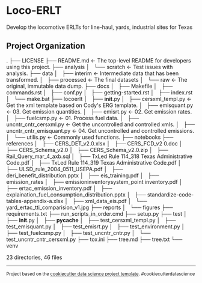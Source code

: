 Loco-ERLT
==============================

Develop the locomotive ERLTs for line-haul, yards, industrial sites for Texas

Project Organization
------------

.
├── LICENSE
├── README.md <- The top-level README for developers using this project.
├── analysis
│   └── scratch <- Test issues with analysis.
├── data
│   ├── interim <- Intermediate data that has been transformed.
│   ├── processed <- The final datasets
│   └── raw <- The original, immutable data dump. 
├── docs
│   ├── Makefile
│   ├── commands.rst
│   ├── conf.py
│   ├── getting-started.rst
│   ├── index.rst
│   └── make.bat
├── locoerlt
│   ├── __init__.py
│   ├── cersxml_templ.py <- Get the xml template based on Cody's ERG template.
│   ├── emisquant.py <- 03. Get emission quantities.
│   ├── emisrt.py <- 02. Get emission rates.
│   ├── fuelcsmp.py <- 01. Process fuel data.
│   ├── uncntr_cntr_cersxml.py <- Get the uncontrolled and controlled xmls.
│   ├── uncntr_cntr_emisquant.py <- 04. Get uncontrolled and controlled emissions.
│   └── utilis.py <- Commonly used functions.
├── notebooks
├── references
│   ├── CERS_DET_v2.0.xlsx
│   ├── CERS_FCD_v2 0.doc
│   ├── CERS_Schema_v2.0
│   ├── CERS_Schema_v2.0.zip
│   ├── Rail_Query_mar_4_axb.sql
│   ├── TxLed Rule 114_318 Texas Administrative Code.pdf
│   ├── TxLed Rule 114_319 Texas Administrative Code.pdf
│   ├── ULSD_rule_2004_0511_USEPA.pdf
│   ├── deri_benefit_distribution.pptx
│   ├── eis_training.pdf
│   ├── emission_rates
│   ├── emissioninventorysystem_point inventory.pdf
│   ├── ertac_emission_inventory.pdf
│   ├── explaination_fuel_consumption_distribution.pptx
│   ├── standardize-code-tables-appendix-a.xlsx
│   ├── xml_data_eis.pdf
│   └── yard_ertac_tti_comparision_v1.jpg
├── reports
│   └── figures
├── requirements.txt
├── run_scripts_in_order.cmd
├── setup.py
├── test
│   ├── __init__.py
│   ├── __pycache__
│   ├── test_cersxml_templ.py
│   ├── test_emisquant.py
│   ├── test_emisrt.py
│   ├── test_environment.py
│   ├── test_fuelcsmp.py
│   ├── test_uncntr_cntr.py
│   └── test_uncntr_cntr_cersxml.py
├── tox.ini
├── tree.md
├── tree.txt
└── venv

23 directories, 46 files

--------

<p><small>Project based on the <a target="_blank" href="https://drivendata.github.io/cookiecutter-data-science/">cookiecutter data science project template</a>. #cookiecutterdatascience</small></p>
